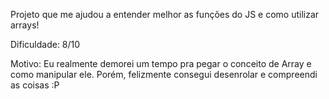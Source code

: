 Projeto que me ajudou a entender melhor as funções do JS e como utilizar arrays! 

Dificuldade: 8/10  


Motivo: Eu realmente demorei um tempo pra pegar o conceito de Array e como manipular ele. Porém, felizmente consegui desenrolar e compreendi as coisas :P
